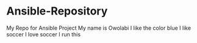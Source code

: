 # Ansible-Repository
My Repo for Ansible Project
My name is Owolabi
I like the color blue
I like soccer
I love soccer
I run this